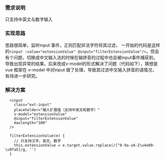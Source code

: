 ### 需求说明
只支持中英文与数字输入

### 实现思路 
思路很简单，监听input 事件，正则匹配非法字符将其过滤，
一开始的代码是这样的```<input :value="extensionValue" @input="filterExtensionValue"/>```，但会有个问题，切换成中文输入法的时候在输拼音的过程中也会被input事件捕获到，导致出现异常的结果。后来改成v-model的形式解决了问题（代码如下），猜想是vue 框架在 v-model 中对input 做了处理，导致其过滤中文输入拼音的请情况，有待进一步研究。
### 解决方案
``` vue
  <input 
    class="ext-input" 
    placeholder="输入扩展值（支持中英文和数字）" 
    v-model="extensionValue" 
    @input="filterExtensionValue"
    maxlength="100"
  />

  filterExtensionValue(e) {
    // 只支持汉字、英文、数字
    this.extensionValue = e.target.value.replace(/[^0-9a-zA-Z\u4e00-\u9fa5]/g, '')
  }
  
```